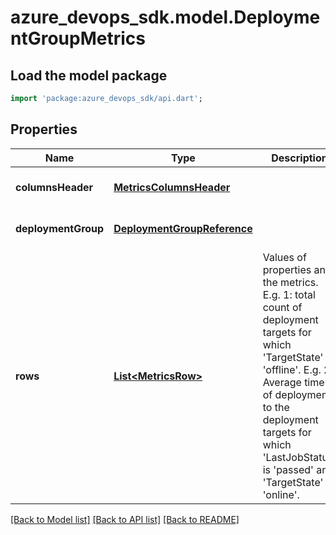 # azure_devops_sdk.model.DeploymentGroupMetrics

## Load the model package
```dart
import 'package:azure_devops_sdk/api.dart';
```

## Properties
Name | Type | Description | Notes
------------ | ------------- | ------------- | -------------
**columnsHeader** | [**MetricsColumnsHeader**](MetricsColumnsHeader.md) |  | [optional] [default to null]
**deploymentGroup** | [**DeploymentGroupReference**](DeploymentGroupReference.md) |  | [optional] [default to null]
**rows** | [**List&lt;MetricsRow&gt;**](MetricsRow.md) | Values of properties and the metrics. E.g. 1: total count of deployment targets for which &#39;TargetState&#39; is &#39;offline&#39;. E.g. 2: Average time of deployment to the deployment targets for which &#39;LastJobStatus&#39; is &#39;passed&#39; and &#39;TargetState&#39; is &#39;online&#39;. | [optional] [default to []]

[[Back to Model list]](../README.md#documentation-for-models) [[Back to API list]](../README.md#documentation-for-api-endpoints) [[Back to README]](../README.md)


